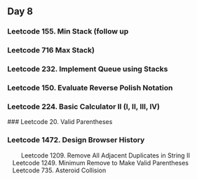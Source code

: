 ## Day 8
### Leetcode 155. Min Stack (follow up
### Leetcode 716 Max Stack)
### Leetcode 232. Implement Queue using Stacks
### Leetcode 150. Evaluate Reverse Polish Notation
### Leetcode 224. Basic Calculator II (I, II, III, IV)
### Leetcode 20. Valid Parentheses
### Leetcode 1472. Design Browser History
        Leetcode 1209. Remove All Adjacent Duplicates in String II
        Leetcode 1249. Minimum Remove to Make Valid Parentheses
        Leetcode 735. Asteroid Collision
